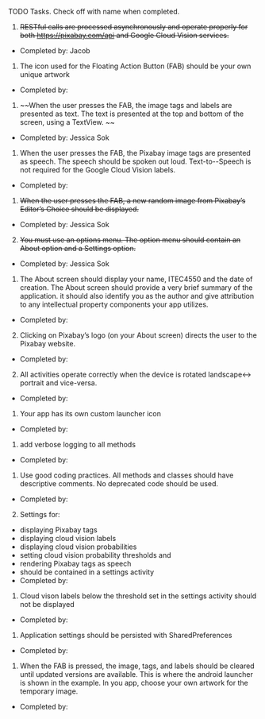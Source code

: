 TODO Tasks. Check off with name when completed.

1. ~~RESTful calls are processed asynchronously and operate properly for both https://pixabay.com/api and Google Cloud Vision services.~~
- Completed by: Jacob
1. The icon used for the Floating Action Button (FAB) should be your own unique artwork
- Completed by:
1. ~~When the user presses the FAB, the image tags and labels are presented as text. The text is presented at the top and bottom of the screen, using a TextView. ~~
- Completed by: Jessica Sok
1. When the user presses the FAB, the Pixabay image tags are presented as speech. The speech should be spoken out loud. Text-to--Speech is not required for the Google Cloud Vision labels.
- Completed by:
1. ~~When the user presses the FAB, a new random image from Pixabay’s Editor’s Choice should be displayed.~~
- Completed by: Jessica Sok
2. ~~You must use an options menu. The option menu should contain an About option and a Settings option.~~
- Completed by: Jessica Sok
1. The About screen should display your name, ITEC4550 and the date of creation. The About screen should provide a very brief summary of the application. it should also identify you as the author and give attribution to any intellectual property components your app utilizes.
- Completed by:
2. Clicking on Pixabay’s logo (on your About screen) directs the user to the Pixabay website.
- Completed by:
2. All activities operate correctly when the device is rotated landscape<-> portrait and vice-versa.
- Completed by:
1. Your app has its own custom launcher icon
- Completed by:
1. add verbose logging to all methods
- Completed by:
1. Use good coding practices. All methods and classes should have descriptive comments. No deprecated code should be used.
- Completed by:
2. Settings for: 
-  displaying Pixabay tags
-  displaying cloud vision labels
-  displaying cloud vision probabilities
-  setting cloud vision probability thresholds and 
-  rendering Pixabay tags as speech 
-  should be contained in a settings activity
- Completed by:
1. Cloud vison labels below the threshold set in the settings activity should not be displayed
- Completed by:
1. Application settings should be persisted with SharedPreferences
- Completed by:
1. When the FAB is pressed, the image, tags, and labels should be cleared until updated versions are available. This is where the android launcher is shown in the example. In you app, choose your own artwork for the temporary image. 
- Completed by:
